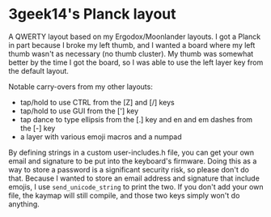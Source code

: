 # 3geek14's Planck layout

A QWERTY layout based on my Ergodox/Moonlander layouts. I got a Planck in part
because I broke my left thumb, and I wanted a board where my left thumb wasn't
as necessary (no thumb cluster). My thumb was somewhat better by the time I got
the board, so I was able to use the left layer key from the default layout.

Notable carry-overs from my other layouts:
* tap/hold to use CTRL from the [Z] and [/] keys
* tap/hold to use GUI from the ['] key
* tap dance to type ellipsis from the [.] key and en and em dashes from the [-]
  key
* a layer with various emoji macros and a numpad

By defining strings in a custom user-includes.h file, you can get your own email
and signature to be put into the keyboard's firmware. Doing this as a way to
store a password is a significant security risk, so please don't do that.
Because I wanted to store an email address and signature that include emojis, I
use `send_unicode_string` to print the two. If you don't add your own file, the
kaymap will still compile, and those two keys simply won't do anything.

